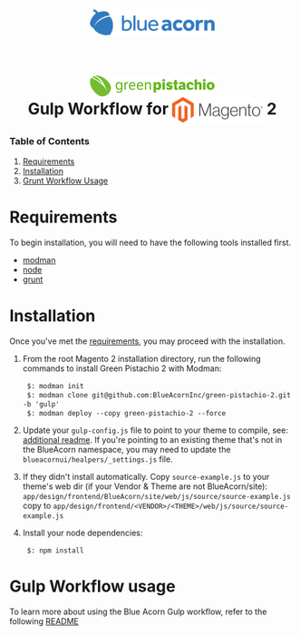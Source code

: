 <!--
/**
 * @package     BlueAcorn/GreenPistachio2
 * @version     2.0.1
 * @author      Blue Acorn, LLC. <code@blueacorn.com>
 * @author      Greg Harvell <greg@blueacorn.com>
 * @copyright   Copyright © 2018 Blue Acorn, LLC.
 */
-->
<p align="center"><img src=".readme/logo.png" width="220" height="46" alt="Blue Acorn" align="center" /></p>

<br/>

<h1 align="center"><img src=".readme/gp-logo.png" width="220" height="38" alt="Green Pistachio" valign="middle" /> <br>Gulp Workflow for <img src=".readme/magento-logo.png" width="160" height="46" alt="Magento" valign="middle" /> 2</h1>


### Table of Contents

1. [Requirements](#requirements)
2. [Installation](#installation)
3. [Grunt Workflow Usage](#grunt-workflow-usage)

# Requirements

To begin installation, you will need to have the following tools installed first.

* [modman](https://github.com/colinmollenhour/modman)
* [node](https://nodejs.org/en/)
* [grunt](https://gruntjs.com/)

# Installation

Once you've met the [requirements](#requirements), you may proceed with the installation.  

1. From the root Magento 2 installation directory, run the following commands to install Green Pistachio 2 with Modman:

        $: modman init
        $: modman clone git@github.com:BlueAcornInc/green-pistachio-2.git -b 'gulp'
        $: modman deploy --copy green-pistachio-2 --force

2. Update your `gulp-config.js` file to point to your theme to compile, see: [additional readme](blueacornui/README.md).
If you're pointing to an existing theme that's not in the BlueAcorn namespace, you may need to update the `blueacornui/healpers/_settings.js` file.

3. If they didn't install automatically.  Copy `source-example.js` to your theme's web dir (if your Vendor & Theme are not BlueAcorn/site):
`app/design/frontend/BlueAcorn/site/web/js/source/source-example.js` copy to `app/design/frontend/<VENDOR>/<THEME>/web/js/source/source-example.js`

4. Install your node dependencies:

		$: npm install

# Gulp Workflow usage

To learn more about using the Blue Acorn Gulp workflow, refer to the following [README](blueacornui/README.md)
